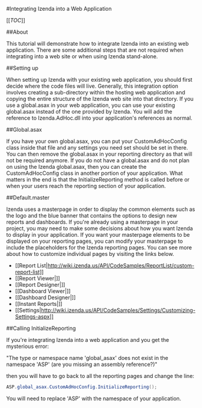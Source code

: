 #Integrating Izenda into a Web Application

[[_TOC_]]

##About

This tutorial will demonstrate how to integrate Izenda into an existing web application. There are some additional steps that are not required when integrating into a web site or when using Izenda stand-alone.

##Setting up

When setting up Izenda with your existing web application, you should first decide where the code files will live. Generally, this integration option involves creating a sub-directory within the hosting web application and copying the entire structure of the Izenda web site into that directory. If you use a global.asax in your web application, you can use your existing global.asax instead of the one provided by Izenda. You will add the reference to Izenda.AdHoc.dll into your application's references as normal.

##Global.asax

If you have your own global.asax, you can put your CustomAdHocConfig class inside that file and any settings you need set should be set in there. You can then remove the global.asax in your reporting directory as that will not be required anymore. If you do not have a global.asax and do not plan on using the Izenda global.asax, then you can create the CustomAdHocConfig class in another portion of your application. What matters in the end is that the InitializeReporting method is called before or when your users reach the reporting section of your application.

##Default.master

Izenda uses a masterpage in order to display the common elements such as the logo and the blue banner that contains the options to design new reports and dashboards. If you're already using a masterpage in your project, you may need to make some decisions about how you want Izenda to display in your application. If you want your masterpage elements to be displayed on your reporting pages, you can modify your masterpage to include the placeholders for the Izenda reporting pages. You can see more about how to customize individual pages by visiting the links below.

* [[Report List|http://wiki.izenda.us/API/CodeSamples/ReportList/custom-report-list]]
* [[Report Viewer|]]
* [[Report Designer|]]
* [[Dashboard Viewer|]]
* [[Dashboard Designer|]]
* [[Instant Reports|]]
* [[Settings|http://wiki.izenda.us/API/CodeSamples/Settings/Customizing-Settings-aspx]]

##Calling InitializeReporting

If you're integrating Izenda into a web application and you get the mysterious error:

"The type or namespace name 'global_asax' does not exist in the namespace 'ASP' (are you missing an assembly reference?)"

then you will have to go back to all the reporting pages and change the line:

```csharp
ASP.global_asax.CustomAdHocConfig.InitializeReporting();
```

You will need to replace 'ASP' with the namespace of your application.
